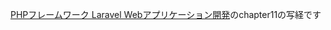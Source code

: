 [PHPフレームワーク Laravel Webアプリケーション開発](https://www.amazon.co.jp/PHP%E3%83%95%E3%83%AC%E3%83%BC%E3%83%A0%E3%83%AF%E3%83%BC%E3%82%AF-Laravel-Web%E3%82%A2%E3%83%97%E3%83%AA%E3%82%B1%E3%83%BC%E3%82%B7%E3%83%A7%E3%83%B3%E9%96%8B%E7%99%BA-%E3%83%90%E3%83%BC%E3%82%B8%E3%83%A7%E3%83%B35-5-LTS%E5%AF%BE%E5%BF%9C/dp/4802611846/ref=sr_1_1?ie=UTF8&qid=1538299432&sr=8-1&keywords=laravel)のchapter11の写経です